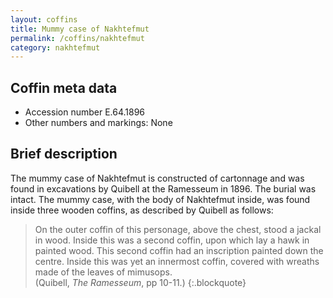 ```yaml
---
layout: coffins
title: Mummy case of Nakhtefmut
permalink: /coffins/nakhtefmut
category: nakhtefmut
---
```


## Coffin meta data

* Accession number E.64.1896
* Other numbers and markings: None

## Brief description

The mummy case of Nakhtefmut is constructed of cartonnage and was found in excavations by Quibell at the Ramesseum in 1896.
The burial was intact. The mummy case, with the body of Nakhtefmut inside, was found inside three wooden coffins,
as described by Quibell as follows:

> On the outer coffin of this personage, above the chest, stood a jackal in wood. Inside this was a second coffin, upon
which lay a hawk in painted wood. This second coffin had an inscription painted down the centre. Inside this was yet an
innermost coffin, covered with wreaths made of the leaves of mimusops.
<br>(Quibell, *The Ramesseum*, pp 10-11.)
{:.blockquote}